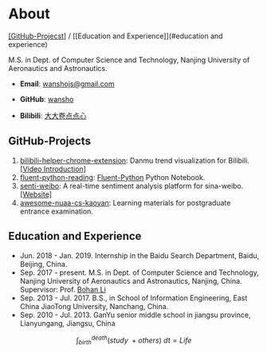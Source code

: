 # About

[[GitHub-Projecst]](#github-projects) / [[Education and Experience]](#education and experience) 

M.S. in Dept. of Computer Science and Technology, Nanjing University of Aeronautics and Astronautics. 

* **Email**: [wanshojs@gmail.com](mailto:wanshojs@gmail.com)

* **GitHub**: [wansho](<https://github.com/wansho>)

* **Bilibili**: [大大卷点点心](https://space.bilibili.com/72195837) 


## GitHub-Projects

1. [bilibili-helper-chrome-extension](https://github.com/wansho/bilibili-helper-chrome-extension): Danmu trend visualization for Bilibili. [[Video Introduction]](https://www.bilibili.com/video/av52592361)
2. [fluent-python-reading](https://github.com/wansho/fluent-python-reading>): [Fluent-Python](https://book.douban.com/subject/26278021/>) Python Notebook.
3. [senti-weibo](https://github.com/wansho/senti-weibo): A real-time sentiment analysis platform for sina-weibo. [[Website]](http://sentiweibo.top/)
4. [awesome-nuaa-cs-kaoyan](https://github.com/wansho/awesome-nuaa-cs-kaoyan): Learning materials for postgraduate entrance examination.

## Education and Experience

- Jun. 2018 - Jan. 2019. Internship in the Baidu Search Department, Baidu, Beijing, China.
- Sep. 2017 - present. M.S. in Dept. of Computer Science and Technology, Nanjing University of Aeronautics and Astronautics, Nanjing, China. Supervisor: Prof. [Bohan Li](<http://gsmis.nuaa.edu.cn/gmis/xkjsb/yjsdsfc.aspx?id=16005>)
- Sep. 2013 - Jul. 2017. B.S., in School of Information Engineering, East China JiaoTong University, Nanchang, China.
- Sep. 2010 - Jul. 2013. GanYu senior middle school in jiangsu province, Lianyungang, Jiangsu, China

$$
\int_{birth}^{death}(study\ + others)\ dt = Life
$$




